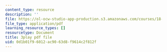 ```yaml
---
content_type: resource
description: ''
file: https://ol-ocw-studio-app-production.s3.amazonaws.com/courses/18-03sc-differential-equations-fall-2011/0d1b01f96012ac9063d8f9614c2f812f_heBvViSi9xQ.pdf
file_type: application/pdf
learning_resource_types: []
resourcetype: Document
title: 3play pdf file
uid: 0d1b01f9-6012-ac90-63d8-f9614c2f812f
---
```

